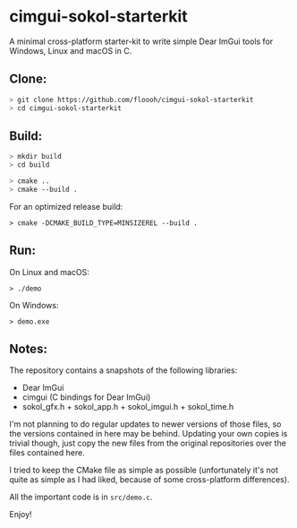 # cimgui-sokol-starterkit

A minimal cross-platform starter-kit to write simple
Dear ImGui tools for Windows, Linux and macOS in C.

## Clone:

```bash
> git clone https://github.com/floooh/cimgui-sokol-starterkit
> cd cimgui-sokol-starterkit
```

## Build:

```bash
> mkdir build
> cd build

> cmake ..
> cmake --build .
```

For an optimized release build:

```
> cmake -DCMAKE_BUILD_TYPE=MINSIZEREL --build .
```

## Run:

On Linux and macOS:
```
> ./demo
```

On Windows:
```
> demo.exe
```

## Notes:

The repository contains a snapshots of the following libraries:

- Dear ImGui 
- cimgui (C bindings for Dear ImGui)
- sokol_gfx.h + sokol_app.h + sokol_imgui.h + sokol_time.h

I'm not planning to do regular updates to newer versions of those 
files, so the versions contained in here may be behind. Updating
your own copies is trivial though, just copy the new files from
the original repositories over the files contained here.

I tried to keep the CMake file as simple as possible (unfortunately
it's not quite as simple as I had liked, because of some cross-platform
differences).

All the important code is in ```src/demo.c```.

Enjoy!
